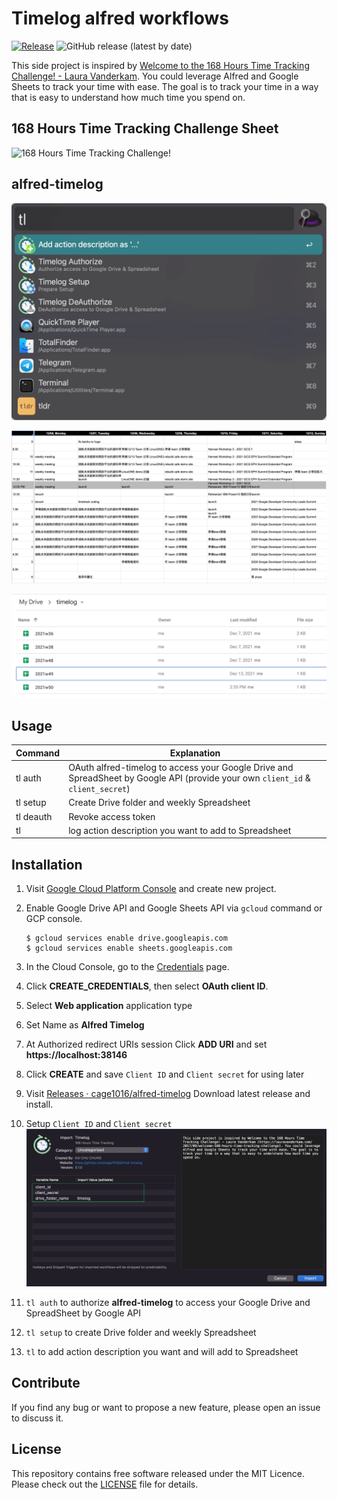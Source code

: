 # Timelog alfred workflows

[![Release](https://github.com/cage1016/alfred-timelog/actions/workflows/release.yml/badge.svg)](https://github.com/cage1016/alfred-timelog/actions/workflows/release.yml)
![GitHub release (latest by date)](https://img.shields.io/github/v/release/cage1016/alfred-timelog)

This side project is inspired by [Welcome to the 168 Hours Time Tracking Challenge! - Laura Vanderkam](https://lauravanderkam.com/2017/09/welcome-168-hours-time-tracking-challenge/). You could leverage Alfred and Google Sheets to track your time with ease. The goal is to track your time in a way that is easy to understand how much time you spend on.

## 168 Hours Time Tracking Challenge Sheet
![168 Hours Time Tracking Challenge!](https://lauravanderkam.com/wp-content/uploads/2017/09/IMG_0735.jpg)

## alfred-timelog 

![alfred timelog](./screenshots/1.png)

![Google Spreadsheet](./screenshots/2.png)

![Google timelog Drive folder](./screenshots/3.png)


## Usage 

|Command|Explanation|
|--|--|
|tl auth| OAuth alfred-timelog to access your Google Drive and SpreadSheet by Google API (provide your own `client_id` & `client_secret`)|
|tl setup| Create Drive folder and weekly Spreadsheet|
|tl deauth| Revoke access token|
|tl | log action description you want to add to Spreadsheet|


## Installation

1. Visit [Google Cloud Platform Console](https://console.cloud.google.com/) and create new project.

1. Enable Google Drive API and Google Sheets API via `gcloud` command or GCP console.
    ```
    $ gcloud services enable drive.googleapis.com
    $ gcloud services enable sheets.googleapis.com
    ```
1. In the Cloud Console, go to the [Credentials](https://console.cloud.google.com/apis/credentials) page.
1. Click **CREATE_CREDENTIALS**, then select **OAuth client ID**.
1. Select **Web application** application type
1. Set Name as **Alfred Timelog**
1. At Authorized redirect URIs session Click **ADD URI** and set **https://localhost:38146**
1. Click **CREATE** and save `Client ID` and `Client secret` for using later
1. Visit [Releases · cage1016/alfred-timelog](https://github.com/cage1016/alfred-timelog/releases) Download latest release and install.
1. Setup `Client ID` and `Client secret`
    ![alfred-timelog](./screenshots/4.png)
1. `tl auth` to authorize **alfred-timelog** to access your Google Drive and SpreadSheet by Google API
1. `tl setup` to create Drive folder and weekly Spreadsheet
1. `tl` to add action description you want and will add to Spreadsheet

## Contribute
If you find any bug or want to propose a new feature, please open an issue to discuss it.

## License
This repository contains free software released under the MIT Licence. Please check out the [LICENSE](./LICENSE) file for details.
